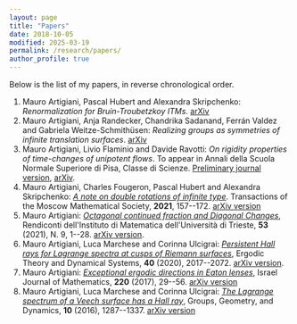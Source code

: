 ```yaml
---
layout: page
title: "Papers"
date: 2018-10-05
modified: 2025-03-19
permalink: /research/papers/
author_profile: true
---
```


Below is the list of my papers, in reverse chronological order.

1. Mauro Artigiani, Pascal Hubert and Alexandra Skripchenko: _Renormalization for Bruin-Troubetzkoy ITMs_. [arXiv](https://arxiv.org/abs/2412.07928)
1. Mauro Artigiani, Anja Randecker, Chandrika Sadanand, Ferrán Valdez and Gabriela Weitze-Schmithüsen: _Realizing groups as symmetries of infinite translation surfaces_. [arXiv](https://arxiv.org/abs/2311.00158)
1. Mauro Artigiani, Livio Flaminio and Davide Ravotti: _On rigidity properties of time-changes of unipotent flows_. To appear in Annali della Scuola Normale Superiore di Pisa, Classe di Scienze. [Preliminary journal version](https://journals.sns.it/index.php/annaliscienze/article/view/6481/1879), [arXiv](https://arxiv.org/abs/2209.01253).
1. Mauro Artigiani, Charles Fougeron, Pascal Hubert and Alexandra Skripchenko: [*A note on double rotations of infinite type*](https://doi.org/10.1090/mosc/311). Transactions of the Moscow Mathematical Society, **2021**, 157--172. [arXiv version](https://arxiv.org/abs/2102.11803)
1. Mauro Artigiani: [*Octagonal continued fraction and Diagonal Changes*](https://rendiconti.dmi.units.it/volumi/fa/009.pdf), Rendiconti dell'Instituto di Matematica dell'Università di Trieste, **53** (2021), N. 9, 1--28. [arXiv version](https://arxiv.org/abs/2010.04670).
1. Mauro Artigiani, Luca Marchese and Corinna Ulcigrai: [*Persistent Hall rays for Lagrange spectra at cusps of Riemann surfaces*](https://doi.org/10.1017/etds.2018.143), Ergodic Theory and Dynamical Systems, **40** (2020), 2017--2072. [arXiv version](https://arxiv.org/abs/1710.02042).
1. Mauro Artigiani: [*Exceptional ergodic directions in Eaton lenses*](https://doi.org/10.1007/s11856-017-1509-8), Israel Journal of Mathematics, **220** (2017), 29--56. [arXiv version](https://arxiv.org/abs/1503.02191)
1. Mauro Artigiani, Luca Marchese and Corinna Ulcigrai: [*The Lagrange spectrum of a Veech surface has a Hall ray*](https://doi.org/10.4171/GGD/384), Groups, Geometry, and Dynamics, **10** (2016), 1287--1337. [arXiv version](https://arxiv.org/abs/1409.7023)
